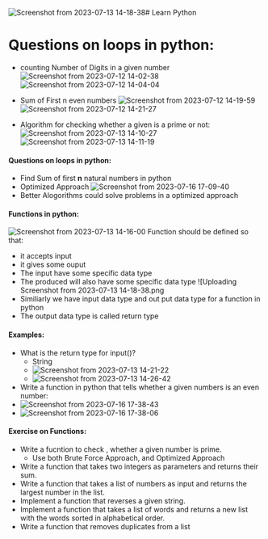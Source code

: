 ![Screenshot from 2023-07-13 14-18-38](https://github.com/chanakyavasantha/LearnPython/assets/93817654/24bc738d-07b0-4bb8-a57a-ae8c4949bdd8)# Learn Python 


# Questions on loops in python:
- counting Number of Digits in a given number
![Screenshot from 2023-07-12 14-02-38](https://github.com/chanakyavasantha/LearnPython/assets/93817654/60fad804-a55e-4ccc-9430-901e9e77e3ab)
![Screenshot from 2023-07-12 14-04-04](https://github.com/chanakyavasantha/LearnPython/assets/93817654/e176ccd1-df98-4363-8805-065f1cff296b)

- Sum of First n even numbers
![Screenshot from 2023-07-12 14-19-59](https://github.com/chanakyavasantha/LearnPython/assets/93817654/12508463-4472-4938-b4a3-751e3a3cb832)
![Screenshot from 2023-07-12 14-21-27](https://github.com/chanakyavasantha/LearnPython/assets/93817654/4939f010-1323-4139-9c28-d44179ecfe34)

- Algorithm for checking whether a given is a prime or not:
![Screenshot from 2023-07-13 14-10-27](https://github.com/chanakyavasantha/LearnPython/assets/93817654/fa943176-c733-4106-a3f9-a9678427fe6f)
![Screenshot from 2023-07-13 14-11-19](https://github.com/chanakyavasantha/LearnPython/assets/93817654/520c8aa3-24e5-405f-b4da-28eb66e215f1)

#### Questions on loops in python:
  - Find Sum of first **n** natural numbers in python
  - Optimized Approach
  ![Screenshot from 2023-07-16 17-09-40](https://github.com/chanakyavasantha/LearnPython/assets/93817654/fba0a3ee-8f29-4d23-bad7-ebe6b21c4a79)
  - Better Alogorithms could solve problems in a optimized approach

#### Functions in python:
![Screenshot from 2023-07-13 14-16-00](https://github.com/chanakyavasantha/LearnPython/assets/93817654/57f0fed5-b2e6-4e87-be51-83fd11a9cdd9)
Function should be defined so that:
- it accepts input
- it gives some ouput
- The input have some specific data type
- The produced will also have some specific data type
![Uploading Screenshot from 2023-07-13 14-18-38.png
- Similiarly we have input data type and out put data type for a function in python
- The output data type is called return type
#### Examples:
- What is the return type for input()?
  - String
  - ![Screenshot from 2023-07-13 14-21-22](https://github.com/chanakyavasantha/LearnPython/assets/93817654/71517e06-2c4c-4546-9136-0a8fdbdd6fb8)
  - ![Screenshot from 2023-07-13 14-26-42](https://github.com/chanakyavasantha/LearnPython/assets/93817654/7ce3d51c-cbfc-4c26-98b8-fda0c1738161)
- Write a function in python that tells whether a given numbers is an even number:
- ![Screenshot from 2023-07-16 17-38-43](https://github.com/chanakyavasantha/LearnPython/assets/93817654/75105a66-2635-4204-952b-c4e75ade3ec0)
- ![Screenshot from 2023-07-16 17-38-06](https://github.com/chanakyavasantha/LearnPython/assets/93817654/35a382e4-a53d-4d57-9189-b0321932bf54)

#### Exercise on Functions:
- Write a fucntion to check , whether a given number is prime.
    - Use both Brute Force Approach, and Optimized Approach
- Write a function that takes two integers as parameters and returns their sum.
- Write a function that takes a list of numbers as input and returns the largest number in the list.
- Implement a function that reverses a given string.
- Implement a function that takes a list of words and returns a new list with the words sorted in alphabetical order.
- Write a function that removes duplicates from a list








